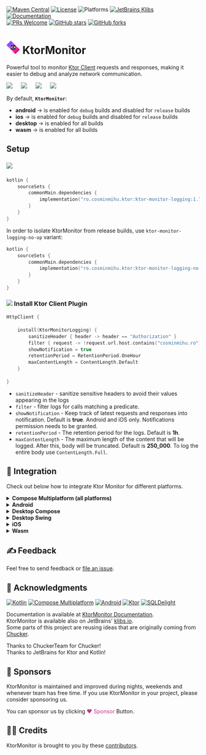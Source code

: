 [![Maven Central](https://img.shields.io/maven-central/v/ro.cosminmihu.ktor/ktor-monitor-logging?logo=apachemaven&label=Maven%20Central&link=https://search.maven.org/artifact/ro.cosminmihu.ktor/ktor-monitor-logging/)](https://search.maven.org/artifact/ro.cosminmihu.ktor/ktor-monitor-logging)
[![License](https://img.shields.io/github/license/CosminMihuMDC/KtorMonitor?label=License&logo=lintcode&logoColor=white&color=#3DA639)](https://github.com/CosminMihuMDC/KtorMonitor/blob/main/LICENSE)
![Platforms](https://img.shields.io/badge/Platforms-Android%20+%20iOS%20+%20JVM%20+%20Wasm-brightgreen?logo=bambulab&logoColor=white&color=8d69e0)
[![JetBrains Klibs](https://img.shields.io/badge/JetBrains-klibs-4284F3?logo=jetbrains&logoColor=white)](https://klibs.io/project/CosminMihuMDC/KtorMonitor)
[![Documentation](https://img.shields.io/badge/Docs-html-brightgreen?logo=readthedocs&logoColor=white)](https://cosminmihumdc.github.io/KtorMonitor/html)
<br>
[![PRs Welcome](https://img.shields.io/badge/PRs-welcome-F05032.svg?logo=git&logoColor=white)](http://makeapullrequest.com)
[![GitHub stars](https://img.shields.io/github/stars/CosminMihuMDC/KtorMonitor)](https://github.com/CosminMihuMDC/KtorMonitor)
[![GitHub forks](https://img.shields.io/github/forks/CosminMihuMDC/KtorMonitor)](https://github.com/CosminMihuMDC/KtorMonitor/fork)

# <img src="./extra/ktor_ic_launcher.svg" width="35"/> KtorMonitor
Powerful tool to monitor [Ktor Client](https://ktor.io/) requests and responses, making it easier to debug and analyze network communication.

<img src="extra/readme/ktormonitor_android.gif" width="200"/>
&emsp;
<img src="extra/readme/ktomonitor_ios.gif" width="210"/>
&emsp;
<img src="extra/readme/ktormonitor_desktop.gif" width="430"/>
&emsp;
<img src="extra/readme/ktormonitor_wasm.gif" width="430"/>

By default, **```KtorMonitor```**:
- **android** -> is enabled for ```debug``` builds and disabled for ```release``` builds
- **ios** -> is enabled for ```debug``` builds and disabled for ```release``` builds
- **desktop** -> is enabled for all builds
- **wasm** -> is enabled for all builds

## Setup

### <img src="https://upload.wikimedia.org/wikipedia/commons/6/6b/Gradle_logo.svg" width="100"/>

```kotlin
kotlin {
    sourceSets {
        commonMain.dependencies {
            implementation("ro.cosminmihu.ktor:ktor-monitor-logging:1.7.2")
        }
    }
}
```

In order to isolate KtorMonitor from release builds, use `ktor-monitor-logging-no-op` variant:

```kotlin
kotlin {
    sourceSets {
        commonMain.dependencies {
            implementation("ro.cosminmihu.ktor:ktor-monitor-logging-no-op:1.7.2")
        }
    }
}
```

### <img src="https://resources.jetbrains.com/storage/products/company/brand/logos/Ktor_icon.png" width="30"/> Install Ktor Client Plugin

```kotlin
HttpClient {
	
    install(KtorMonitorLogging) {  
        sanitizeHeader { header -> header == "Authorization" }  
        filter { request -> !request.url.host.contains("cosminmihu.ro") }  
        showNotification = true  
        retentionPeriod = RetentionPeriod.OneHour
        maxContentLength = ContentLength.Default
    }
    
}
```

- ```sanitizeHeader``` - sanitize sensitive headers to avoid their values appearing in the logs
- ```filter``` - filter logs for calls matching a predicate.
- ```showNotification``` - Keep track of latest requests and responses into notification. Default is **true**. Android and iOS only. Notifications permission needs to be granted.
- ```retentionPeriod``` - The retention period for the logs. Default is **1h**.
- ```maxContentLength``` - The maximum length of the content that will be logged. After this, body will be truncated. Default is **250_000**. To log the entire body use ```ContentLength.Full```.

## 🧩 Integration

Check out below how to integrate Ktor Monitor for different platforms.

<details>
<summary><b>Compose Multiplatform (all platforms)</b></summary>

* Use ```KtorMonitor``` Composable

```kotlin
@Composable
fun Composable() {
    KtorMonitor()
}
```
</details>

<details>
<summary><b>Android</b></summary>

- If ```showNotifcation = true``` and **android.permission.POST_NOTIFICATIONS** is granted, the library will display a notification showing a summary of ongoing KTOR activity. Tapping on the notification launches the full ```KtorMonitor```.
- Apps can optionally use the ```KtorMonitor()``` Composable directly into own Composable code.
</details>

<details>
<summary><b>Desktop Compose</b></summary>

* Use ```KtorMonitorWindow``` Composable

```kotlin
fun main() = application {

    var showKtorMonitor by rememberSaveable { mutableStateOf(false) }
    KtorMonitorWindow(
        onCloseRequest = { showKtorMonitor = false },
        show = showKtorMonitor
    )

}
```

* Use ```KtorMonitorWindow``` Composable with ```KtorMonitorMenuItem```

```kotlin
fun main() = application {

    var showKtorMonitor by rememberSaveable { mutableStateOf(false) }
    Tray(
        icon = painterResource(Res.drawable.ic_launcher),
        menu = {
            KtorMonitorMenuItem { showKtorMonitor = true }
        }
    )

    KtorMonitorWindow(
        show = showKtorMonitor,
        onCloseRequest = { showKtorMonitor = false }
    )

}
```
</details>

<details>
<summary><b>Desktop Swing</b></summary>

* Use ```KtorMonitorPanel``` Swing Panel

```kotlin
fun main() = application {

    SwingUtilities.invokeLater {
        val frame = JFrame()
        frame.add(KtorMonitorPanel, BorderLayout.CENTER)
        frame.isVisible = true
    }

}
```
</details>

<details>
<summary><b>iOS</b></summary>

* If ```showNotifcation = true``` and notification permission is granted, the library will display a notification showing a summary of ongoing KTOR activity.

* Use ```KtorMonitorViewController```

```kotlin
fun MainViewController() = KtorMonitorViewController()
```

```swift
struct KtorMonitorView: UIViewControllerRepresentable {
    func makeUIViewController(context: Context) -> UIViewController {
        MainViewControllerKt.MainViewController()
    }

    func updateUIViewController(_ uiViewController: UIViewController, context: Context) {}
}

struct ContentView: View {
    var body: some View {
        KtorMonitorView()
                .ignoresSafeArea()
    }
}
```
</details>

<details>
<summary><b>Wasm</b></summary>

```kotlin
kotlin {
    sourceSets {
        wasmJsMain.dependencies {
            implementation(devNpm("copy-webpack-plugin", "9.1.0"))
        }
    }
}
```

```javascript
// {project}/webpack.config.d/sqljs.js
config.resolve = {
    fallback: {
        fs: false,
        path: false,
        crypto: false,
    }
};

const CopyWebpackPlugin = require('copy-webpack-plugin');
config.plugins.push(
    new CopyWebpackPlugin({
        patterns: [
            '../../node_modules/sql.js/dist/sql-wasm.wasm'
        ]
    })
);
```

```kotlin
ComposeViewport(document.body!!) {
    App()
}
```
</details>

## ✍️ Feedback

Feel free to send feedback or [file an issue](https://github.com/CosminMihuMDC/KtorMonitor/issues/new).

## 🙌 Acknowledgments

[![Kotlin](https://img.shields.io/badge/2.1.20-white?logo=kotlin&logoColor=white&color=7F52FF)](http://kotlinlang.org)
[![Compose Multiplatform](https://img.shields.io/badge/1.8.0-white?logo=jetpackcompose&logoColor=white&color=4284F3)](https://www.jetbrains.com/lp/compose-multiplatform)
[![Android](https://img.shields.io/badge/Android%2016-white?logo=android&logoColor=white&color=34A853)](https://developer.android.com/about/versions/15)
[![Ktor](https://img.shields.io/badge/3.1.3-white?logo=ktor&logoColor=white&color=087CFA)](https://ktor.io)
[![SQLDelight](https://img.shields.io/badge/2.1.0-white?logo=sqlite&logoColor=white&color=003B57)](https://sqldelight.github.io/sqldelight)

Documentation is available at [KtorMonitor Documentation](https://cosminmihumdc.github.io/KtorMonitor/html).
<br>
KtorMonitor is available also on JetBrains' [klibs.io](https://klibs.io/project/CosminMihuMDC/KtorMonitor).
<br>
Some parts of this project are reusing ideas that are originally coming from [Chucker](https://github.com/ChuckerTeam/chucker).

Thanks to ChuckerTeam for Chucker!
<br>
Thanks to JetBrains for Ktor and Kotlin!

## 💸 Sponsors
KtorMonitor is maintained and improved during nights, weekends and whenever team has free time. If you use KtorMonitor in your project, please consider sponsoring us.

You can sponsor us by clicking <span style="color:#bf3989">♥ Sponsor</span> Button.

## 🙏🏻 Credits

KtorMonitor is brought to you by these [contributors](https://github.com/CosminMihuMDC/KtorMonitor/graphs/contributors).